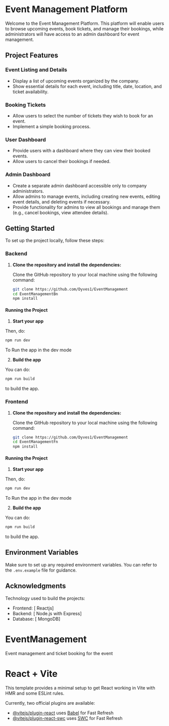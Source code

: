 # Event Management Platform

Welcome to the Event Management Platform. This platform will enable users to browse upcoming events, book tickets, and manage their bookings, while administrators will have access to an admin dashboard for event management.

## Project Features

### Event Listing and Details
- Display a list of upcoming events organized by the company.
- Show essential details for each event, including title, date, location, and ticket availability.

### Booking Tickets
- Allow users to select the number of tickets they wish to book for an event.
- Implement a simple booking process.

### User Dashboard
- Provide users with a dashboard where they can view their booked events.
- Allow users to cancel their bookings if needed.

### Admin Dashboard
- Create a separate admin dashboard accessible only to company administrators.
- Allow admins to manage events, including creating new events, editing event details, and deleting events if necessary.
- Provide functionality for admins to view all bookings and manage them (e.g., cancel bookings, view attendee details).





## Getting Started
To set up the project locally, follow these steps:

### Backend

1. **Clone the repository and install the dependencies:**

   Clone the GitHub repository to your local machine using the following command:

   ```bash
   git clone https://github.com/Dyves1/EventManagement
   cd EventManagementBn
   npm install

   ```



#### Running the Project

  1. **Start your app**

   Then, do:

   ```bash
   npm run dev
  ```

  To Run the app in the dev mode

  2. **Build the app**

   You can do:

   ```bash
   npm run build

  ```

  to build the app.

### Frontend
1. **Clone the repository and install the dependencies:**

   Clone the GitHub repository to your local machine using the following command:

   ```bash
   git clone https://github.com/Dyves1/EventManagement
   cd EventManagementFn
   npm install

   ```



#### Running the Project

  1. **Start your app**

   Then, do:

   ```bash
   npm run dev
  ```

  To Run the app in the dev mode

  2. **Build the app**

   You can do:

   ```bash
   npm run build

  ```

  to build the app.


## Environment Variables
Make sure to set up any required environment variables. You can refer to the `.env.example` file for guidance.

## Acknowledgments

Technology used to build the projects: 
- Frontend: [ Reactjs]
- Backend: [ Node.js with Express]
- Database: [ MongoDB]














# EventManagement
Event management and ticket booking for the event

# React + Vite

This template provides a minimal setup to get React working in Vite with HMR and some ESLint rules.

Currently, two official plugins are available:

- [@vitejs/plugin-react](https://github.com/vitejs/vite-plugin-react/blob/main/packages/plugin-react/README.md) uses [Babel](https://babeljs.io/) for Fast Refresh
- [@vitejs/plugin-react-swc](https://github.com/vitejs/vite-plugin-react-swc) uses [SWC](https://swc.rs/) for Fast Refresh
